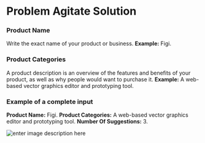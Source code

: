 ﻿# Problem Agitate Solution
### **Product Name**

Write the exact name of your product or business.
**Example:** Figi.

### Product Categories

A product description is an overview of the features and benefits of your product, as well as why people would want to purchase it.
**Example:** A web-based vector graphics editor and prototyping tool.

### **Example of a complete input**

**Product Name:** Figi.
**Product Categories:** A web-based vector graphics editor and prototyping tool.
**Number Of Suggestions:** 3.

![enter image description here](https://copywriterpro-ai-tools.s3.amazonaws.com/Problem-Agitate-Solution.jpg)
